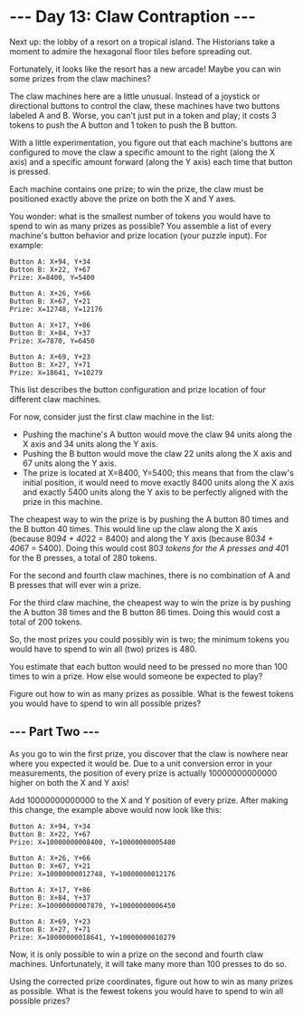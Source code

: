# --- Day 13: Claw Contraption ---

Next up: the lobby of a resort on a tropical island. The Historians take a
moment to admire the hexagonal floor tiles before spreading out.

Fortunately, it looks like the resort has a new arcade! Maybe you can win some
prizes from the claw machines?

The claw machines here are a little unusual. Instead of a joystick or
directional buttons to control the claw, these machines have two buttons
labeled A and B. Worse, you can't just put in a token and play; it costs 3
tokens to push the A button and 1 token to push the B button.

With a little experimentation, you figure out that each machine's buttons are
configured to move the claw a specific amount to the right (along the X axis)
and a specific amount forward (along the Y axis) each time that button is
pressed.

Each machine contains one prize; to win the prize, the claw must be positioned
exactly above the prize on both the X and Y axes.

You wonder: what is the smallest number of tokens you would have to spend to
win as many prizes as possible? You assemble a list of every machine's button
behavior and prize location (your puzzle input). For example:

```
Button A: X+94, Y+34
Button B: X+22, Y+67
Prize: X=8400, Y=5400

Button A: X+26, Y+66
Button B: X+67, Y+21
Prize: X=12748, Y=12176

Button A: X+17, Y+86
Button B: X+84, Y+37
Prize: X=7870, Y=6450

Button A: X+69, Y+23
Button B: X+27, Y+71
Prize: X=18641, Y=10279
```

This list describes the button configuration and prize location of four
different claw machines.

For now, consider just the first claw machine in the list:

* Pushing the machine's A button would move the claw 94 units along the X axis
  and 34 units along the Y axis.
* Pushing the B button would move the claw 22 units along the X axis and 67
  units along the Y axis.
* The prize is located at X=8400, Y=5400; this means that from the claw's
  initial position, it would need to move exactly 8400 units along the X axis
  and exactly 5400 units along the Y axis to be perfectly aligned with the
  prize in this machine.

The cheapest way to win the prize is by pushing the A button 80 times and the B
button 40 times. This would line up the claw along the X axis (because 80*94 +
40*22 = 8400) and along the Y axis (because 80*34 + 40*67 = 5400). Doing this
would cost 80*3 tokens for the A presses and 40*1 for the B presses, a total of
280 tokens.

For the second and fourth claw machines, there is no combination of A and B
presses that will ever win a prize.

For the third claw machine, the cheapest way to win the prize is by pushing the
A button 38 times and the B button 86 times. Doing this would cost a total of
200 tokens.

So, the most prizes you could possibly win is two; the minimum tokens you would
have to spend to win all (two) prizes is 480.

You estimate that each button would need to be pressed no more than 100 times
to win a prize. How else would someone be expected to play?

Figure out how to win as many prizes as possible. What is the fewest tokens you
would have to spend to win all possible prizes?

## --- Part Two ---

As you go to win the first prize, you discover that the claw is nowhere near
where you expected it would be. Due to a unit conversion error in your
measurements, the position of every prize is actually 10000000000000 higher on
both the X and Y axis!

Add 10000000000000 to the X and Y position of every prize. After making this
change, the example above would now look like this:

```
Button A: X+94, Y+34
Button B: X+22, Y+67
Prize: X=10000000008400, Y=10000000005400

Button A: X+26, Y+66
Button B: X+67, Y+21
Prize: X=10000000012748, Y=10000000012176

Button A: X+17, Y+86
Button B: X+84, Y+37
Prize: X=10000000007870, Y=10000000006450

Button A: X+69, Y+23
Button B: X+27, Y+71
Prize: X=10000000018641, Y=10000000010279
```

Now, it is only possible to win a prize on the second and fourth claw machines.
Unfortunately, it will take many more than 100 presses to do so.

Using the corrected prize coordinates, figure out how to win as many prizes as
possible. What is the fewest tokens you would have to spend to win all possible
prizes?

